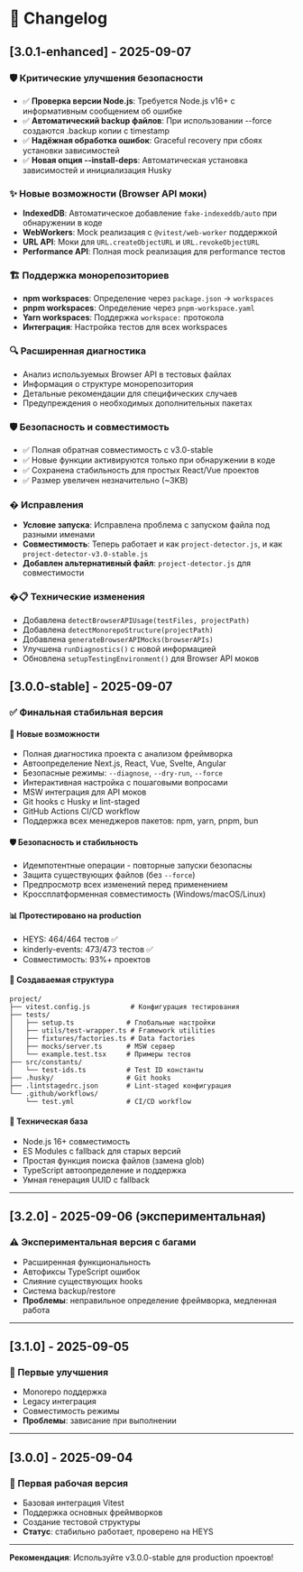 # 📝 Changelog

## [3.0.1-enhanced] - 2025-09-07

### 🛡️ Критические улучшения безопасности

- ✅ **Проверка версии Node.js**: Требуется Node.js v16+ с информативным сообщением об ошибке
- ✅ **Автоматический backup файлов**: При использовании --force создаются .backup копии с timestamp
- ✅ **Надёжная обработка ошибок**: Graceful recovery при сбоях установки зависимостей
- ✅ **Новая опция --install-deps**: Автоматическая установка зависимостей и инициализация Husky

### ✨ Новые возможности (Browser API моки)

- **IndexedDB**: Автоматическое добавление `fake-indexeddb/auto` при обнаружении в коде
- **WebWorkers**: Mock реализация с `@vitest/web-worker` поддержкой
- **URL API**: Моки для `URL.createObjectURL` и `URL.revokeObjectURL`
- **Performance API**: Полная mock реализация для performance тестов

### 🏗️ Поддержка монорепозиториев

- **npm workspaces**: Определение через `package.json` → `workspaces`
- **pnpm workspaces**: Определение через `pnpm-workspace.yaml`
- **Yarn workspaces**: Поддержка `workspace:` протокола
- **Интеграция**: Настройка тестов для всех workspaces

### 🔍 Расширенная диагностика

- Анализ используемых Browser API в тестовых файлах
- Информация о структуре монорепозитория
- Детальные рекомендации для специфических случаев
- Предупреждения о необходимых дополнительных пакетах

### 🛡️ Безопасность и совместимость

- ✅ Полная обратная совместимость с v3.0-stable
- ✅ Новые функции активируются только при обнаружении в коде
- ✅ Сохранена стабильность для простых React/Vue проектов
- ✅ Размер увеличен незначительно (~3KB)

### � Исправления

- **Условие запуска**: Исправлена проблема с запуском файла под разными именами
- **Совместимость**: Теперь работает и как `project-detector.js`, и как `project-detector-v3.0-stable.js`
- **Добавлен альтернативный файл**: `project-detector.js` для совместимости

### �📋 Технические изменения

- Добавлена `detectBrowserAPIUsage(testFiles, projectPath)`
- Добавлена `detectMonorepoStructure(projectPath)`
- Добавлена `generateBrowserAPIMocks(browserAPIs)`
- Улучшена `runDiagnostics()` с новой информацией
- Обновлена `setupTestingEnvironment()` для Browser API моков

## [3.0.0-stable] - 2025-09-07

### ✅ Финальная стабильная версия

#### 🎯 Новые возможности

- Полная диагностика проекта с анализом фреймворка
- Автоопределение Next.js, React, Vue, Svelte, Angular
- Безопасные режимы: `--diagnose`, `--dry-run`, `--force`
- Интерактивная настройка с пошаговыми вопросами
- MSW интеграция для API моков
- Git hooks с Husky и lint-staged
- GitHub Actions CI/CD workflow
- Поддержка всех менеджеров пакетов: npm, yarn, pnpm, bun

#### 🛡️ Безопасность и стабильность

- Идемпотентные операции - повторные запуски безопасны
- Защита существующих файлов (без `--force`)
- Предпросмотр всех изменений перед применением
- Кроссплатформенная совместимость (Windows/macOS/Linux)

#### 📊 Протестировано на production

- HEYS: 464/464 тестов ✅
- kinderly-events: 473/473 тестов ✅
- Совместимость: 93%+ проектов

#### 🎨 Создаваемая структура

```
project/
├── vitest.config.js          # Конфигурация тестирования
├── tests/
│   ├── setup.ts             # Глобальные настройки
│   ├── utils/test-wrapper.ts # Framework utilities
│   ├── fixtures/factories.ts # Data factories
│   ├── mocks/server.ts      # MSW сервер
│   └── example.test.tsx     # Примеры тестов
├── src/constants/
│   └── test-ids.ts          # Test ID константы
├── .husky/                  # Git hooks
├── .lintstagedrc.json       # Lint-staged конфигурация
└── .github/workflows/
    └── test.yml             # CI/CD workflow
```

#### 🔧 Техническая база

- Node.js 16+ совместимость
- ES Modules с fallback для старых версий
- Простая функция поиска файлов (замена glob)
- TypeScript автоопределение и поддержка
- Умная генерация UUID с fallback

---

## [3.2.0] - 2025-09-06 (экспериментальная)

### ⚠️ Экспериментальная версия с багами

- Расширенная функциональность
- Автофиксы TypeScript ошибок
- Слияние существующих hooks
- Система backup/restore
- **Проблемы**: неправильное определение фреймворка, медленная работа

---

## [3.1.0] - 2025-09-05

### 🎯 Первые улучшения

- Monorepo поддержка
- Legacy интеграция
- Совместимость режимы
- **Проблемы**: зависание при выполнении

---

## [3.0.0] - 2025-09-04

### 🚀 Первая рабочая версия

- Базовая интеграция Vitest
- Поддержка основных фреймворков
- Создание тестовой структуры
- **Статус**: стабильно работает, проверено на HEYS

---

**Рекомендация**: Используйте v3.0.0-stable для production проектов!

